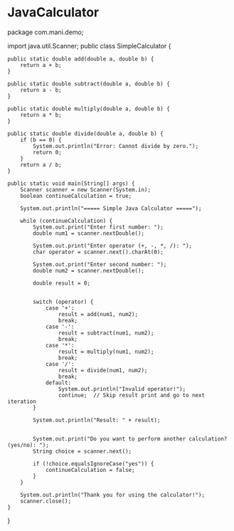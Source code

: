 # JavaCalculator
package com.mani.demo;

import java.util.Scanner;
public class SimpleCalculator {

    public static double add(double a, double b) {
        return a + b;
    }

    public static double subtract(double a, double b) {
        return a - b;
    }

    public static double multiply(double a, double b) {
        return a * b;
    }

    public static double divide(double a, double b) {
        if (b == 0) {
            System.out.println("Error: Cannot divide by zero.");
            return 0;
        }
        return a / b;
    }

    public static void main(String[] args) {
        Scanner scanner = new Scanner(System.in);
        boolean continueCalculation = true;

        System.out.println("===== Simple Java Calculator =====");

        while (continueCalculation) {
            System.out.print("Enter first number: ");
            double num1 = scanner.nextDouble();

            System.out.print("Enter operator (+, -, *, /): ");
            char operator = scanner.next().charAt(0);

            System.out.print("Enter second number: ");
            double num2 = scanner.nextDouble();

            double result = 0;

           
            switch (operator) {
                case '+':
                    result = add(num1, num2);
                    break;
                case '-':
                    result = subtract(num1, num2);
                    break;
                case '*':
                    result = multiply(num1, num2);
                    break;
                case '/':
                    result = divide(num1, num2);
                    break;
                default:
                    System.out.println("Invalid operator!");
                    continue;  // Skip result print and go to next iteration
            }

            System.out.println("Result: " + result);

           
            System.out.print("Do you want to perform another calculation? (yes/no): ");
            String choice = scanner.next();

            if (!choice.equalsIgnoreCase("yes")) {
                continueCalculation = false;
            }
        }

        System.out.println("Thank you for using the calculator!");
        scanner.close();
    }
}
